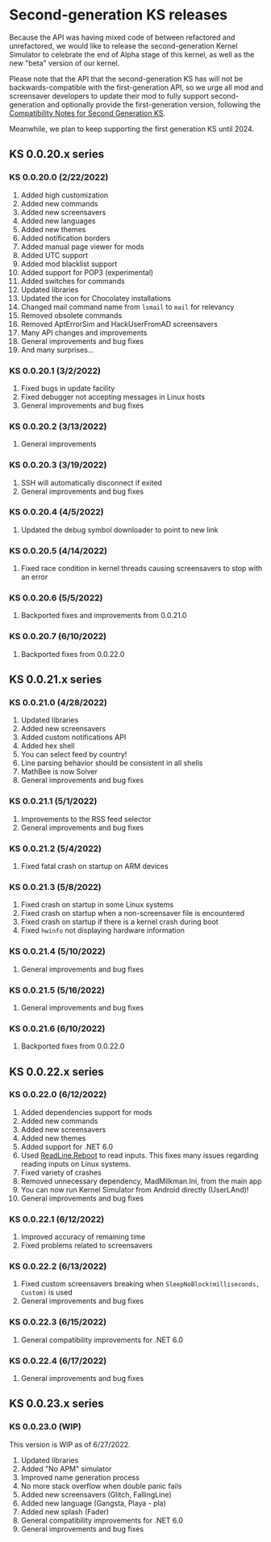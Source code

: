 # Second-generation KS releases

Because the API was having mixed code of between refactored and unrefactored, we would like to release the second-generation Kernel Simulator to celebrate the end of Alpha stage of this kernel, as well as the new "beta" version of our kernel.

Please note that the API that the second-generation KS has will not be backwards-compatible with the first-generation API, so we urge all mod and screensaver developers to update their mod to fully support second-generation and optionally provide the first-generation version, following the [Compatibility Notes for Second Generation KS](Compatibility-Notes-for-Second-Generation-KS.md).

Meanwhile, we plan to keep supporting the first generation KS until 2024.

## KS 0.0.20.x series

### KS 0.0.20.0 (2/22/2022)

1. Added high customization
2. Added new commands
3. Added new screensavers
4. Added new languages
5. Added new themes
6. Added notification borders
7. Added manual page viewer for mods
8. Added UTC support
9. Added mod blacklist support
10. Added support for POP3 (experimental)
11. Added switches for commands
12. Updated libraries
13. Updated the icon for Chocolatey installations
14. Changed mail command name from `lsmail` to `mail` for relevancy
15. Removed obsolete commands
16. Removed AptErrorSim and HackUserFromAD screensavers
17. Many API changes and improvements
18. General improvements and bug fixes
19. And many surprises...

### KS 0.0.20.1 (3/2/2022)

1. Fixed bugs in update facility
2. Fixed debugger not accepting messages in Linux hosts
3. General improvements and bug fixes

### KS 0.0.20.2 (3/13/2022)

1. General improvements

### KS 0.0.20.3 (3/19/2022)

1. SSH will automatically disconnect if exited
2. General improvements and bug fixes

### KS 0.0.20.4 (4/5/2022)

1. Updated the debug symbol downloader to point to new link

### KS 0.0.20.5 (4/14/2022)

1. Fixed race condition in kernel threads causing screensavers to stop with an error

### KS 0.0.20.6 (5/5/2022)

1. Backported fixes and improvements from 0.0.21.0

### KS 0.0.20.7 (6/10/2022)

1. Backported fixes from 0.0.22.0

## KS 0.0.21.x series

### KS 0.0.21.0 (4/28/2022)

1. Updated libraries
2. Added new screensavers
3. Added custom notifications API
4. Added hex shell
5. You can select feed by country!
6. Line parsing behavior should be consistent in all shells
7. MathBee is now Solver
8. General improvements and bug fixes

### KS 0.0.21.1 (5/1/2022)

1. Improvements to the RSS feed selector
2. General improvements and bug fixes

### KS 0.0.21.2 (5/4/2022)

1. Fixed fatal crash on startup on ARM devices

### KS 0.0.21.3 (5/8/2022)

1. Fixed crash on startup in some Linux systems
2. Fixed crash on startup when a non-screensaver file is encountered
3. Fixed crash on startup if there is a kernel crash during boot
4. Fixed `hwinfo` not displaying hardware information

### KS 0.0.21.4 (5/10/2022)

1. General improvements and bug fixes

### KS 0.0.21.5 (5/16/2022)

1. General improvements and bug fixes

### KS 0.0.21.6 (6/10/2022)

1. Backported fixes from 0.0.22.0

## KS 0.0.22.x series

### KS 0.0.22.0 (6/12/2022)

1. Added dependencies support for mods
2. Added new commands
3. Added new screensavers
4. Added new themes
5. Added support for .NET 6.0
6. Used [ReadLine.Reboot](https://github.com/EoflaOE/ReadLine.Reboot) to read inputs. This fixes many issues regarding reading inputs on Linux systems.
7. Fixed variety of crashes
8. Removed unnecessary dependency, MadMilkman.Ini, from the main app
9. You can now run Kernel Simulator from Android directly (UserLAnd)!
9. General improvements and bug fixes

### KS 0.0.22.1 (6/12/2022)

1. Improved accuracy of remaining time
2. Fixed problems related to screensavers

### KS 0.0.22.2 (6/13/2022)

1. Fixed custom screensavers breaking when `SleepNoBlock(milliseconds, Custom)` is used
2. General improvements and bug fixes

### KS 0.0.22.3 (6/15/2022)

1. General compatibility improvements for .NET 6.0

### KS 0.0.22.4 (6/17/2022)

1. General improvements and bug fixes

## KS 0.0.23.x series

### KS 0.0.23.0 (WIP)

This version is WIP as of 6/27/2022.

1. Updated libraries
2. Added "No APM" simulator
3. Improved name generation process
4. No more stack overflow when double panic fails
5. Added new screensavers (Glitch, FallingLine)
6. Added new language (Gangsta, Playa - pla)
7. Added new splash (Fader)
8. General compatibility improvements for .NET 6.0
9. General improvements and bug fixes